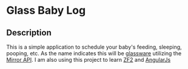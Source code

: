 Glass Baby Log
=======================

Description
------------
This is a simple application to schedule your baby's feeding, sleeping, pooping, etc. As the name indicates this will be [glassware](http://www.google.com/glass/start/) utilizing the [Mirror API](https://developers.google.com/glass/). I am also using this project to learn [ZF2](http://framework.zend.com/) and [AngularJs](http://angularjs.org/)